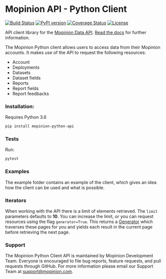 # Mopinion API - Python Client

[![Build Status](https://travis-ci.org/mopinion/api-python.svg?branch=master)](https://travis-ci.org/mopinion/api-python)
[![PyPI version](https://badge.fury.io/py/mopinion-api.svg)](https://badge.fury.io/py/mopinion-api)
[![Coverage Status](https://coveralls.io/repos/github/mopinion/api-python/badge.svg?branch=master)](https://coveralls.io/github/mopinion/api-python?branch=master)
[![License](https://img.shields.io/badge/License-MIT-yellow.svg)](https://github.com/mopinion/mopinion-python-api/blob/master/LICENSE)


API client library for the [Mopinion Data API](https://developer.mopinion.com/api/). 
[Read the docs](https://mopinion-python-api.readthedocs.org/) for further information.

The Mopinion Python client allows users to access data from their Mopinion accounts.
It makes use of the API to request the following resources:

- Account
- Deployments
- Datasets
- Dataset fields
- Reports
- Report fields
- Report feedbacks

### Installation:

Requires Python 3.6

```bash
pip install mopinion-python-api
```

### Tests

Run:
```bash
pytest
```

### Examples

The example folder contains an  example of the client, which gives an idea how the client can be used and what is possible.

### Iterators

When working with the API there is a limit of elements retrieved. The <code>limit</code> parameters defaults to **10**. 
You can increase the limit, or you can request resources using the flag <code>generator=True</code>. 
This returns a [Generator](https://wiki.python.org/moin/Generators) which traverses these pages for you 
and yields each result in the current page before retrieving the next page.

### Support

The Mopinion Python Client API is maintained by Mopinion Development Team. 
Everyone is encouraged to file bug reports, feature requests, and pull requests through GitHub. 
For more information please email our Support Team at support@mopinion.com.
